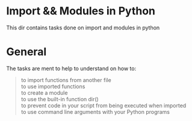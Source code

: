 # Import && Modules in Python

This dir contains tasks done on import and modules in python

# General
The tasks are ment to help to understand on how to:<br>
>to import functions from another file<br>
>to use imported functions<br>
>to create a module<br>
>to use the built-in function dir()<br>
>to prevent code in your script from being executed when imported<br>
>to use command line arguments with your Python programs

